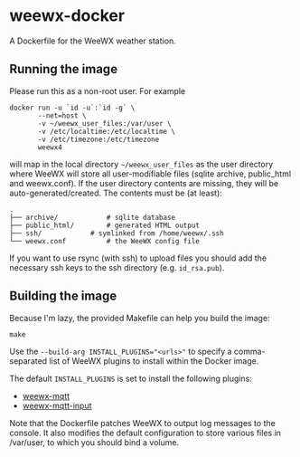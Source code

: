 # weewx-docker
A Dockerfile for the WeeWX weather station.

## Running the image

Please run this as a non-root user. For example

```
docker run -u `id -u`:`id -g` \
       --net=host \
       -v ~/weewx_user_files:/var/user \
       -v /etc/localtime:/etc/localtime \
       -v /etc/timezone:/etc/timezone
       weewx4
```

will map in the local directory `~/weewx_user_files` as the user
directory where WeeWX will store all user-modifiable files (sqlite
archive, public_html and weewx.conf). If the user directory contents
are missing, they will be auto-generated/created. The contents
must be (at least):

```# tree ~/weewx_user_files
.
├── archive/			# sqlite database
├── public_html/		# generated HTML output
├── ssh/			# symlinked from /home/weewx/.ssh
└── weewx.conf			# the WeeWX config file
```

If you want to use rsync (with ssh) to upload files you should add the
necessary ssh keys to the ssh directory (e.g. `id_rsa.pub`).

## Building the image

Because I'm lazy, the provided Makefile can help you build the image:

```
make
```

Use the `--build-arg INSTALL_PLUGINS="<urls>"` to specify a
comma-separated list of WeeWX plugins to install within the Docker
image.

The default `INSTALL_PLUGINS` is set to install the
following plugins:

* [weewx-mqtt](https://github.com/matthewwall/weewx-mqtt/)
* [weewx-mqtt-input](https://github.com/makob/weewx-mqtt-input)

Note that the Dockerfile patches WeeWX to output log messages to the
console. It also modifies the default configuration to store various
files in /var/user, to which you should bind a volume.
